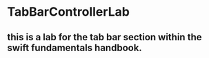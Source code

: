 # TabBarControllerLab

## this is a lab for the tab bar section within the swift fundamentals handbook.
